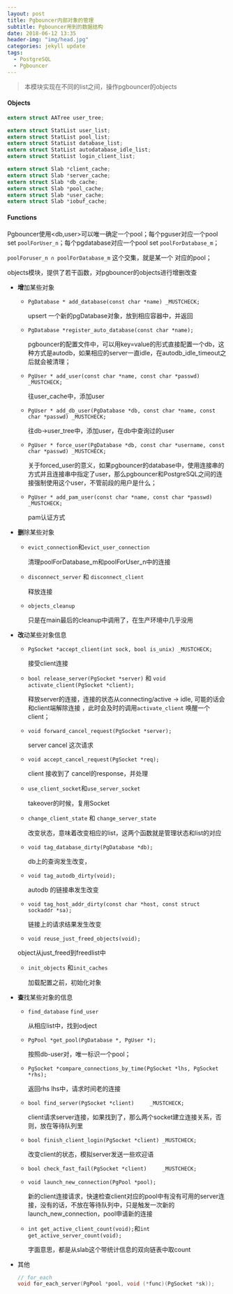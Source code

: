 ```yaml
---
layout: post
title: Pgbouncer内部对象的管理
subtitle: Pgbouncer用到的数据结构
date: 2018-06-12 13:35
header-img: "img/head.jpg"
categories: jekyll update
tags:
  - PostgreSQL
  - Pgbouncer
---
```


>  本模块实现在不同的list之间，操作pgbouncer的objects

#### Objects

```c
extern struct AATree user_tree;

extern struct StatList user_list;
extern struct StatList pool_list;
extern struct StatList database_list;
extern struct StatList autodatabase_idle_list;
extern struct StatList login_client_list;

extern struct Slab *client_cache;
extern struct Slab *server_cache;
extern struct Slab *db_cache;
extern struct Slab *pool_cache;
extern struct Slab *user_cache;
extern struct Slab *iobuf_cache;
```

#### Functions

Pgbouncer使用<db,user>可以唯一确定一个pool；每个pguser对应一个pool set `poolForUser_n`；每个pgdatabase对应一个pool set `poolForDatabase_m`；

`poolForuser_n ∩ poolForDatabase_m` 这个交集，就是某一个<db-user> 对应的pool；

objects模块，提供了若干函数，对pgbouncer的objects进行增删改查

+ **增**加某些对象

  + `PgDatabase * add_database(const char *name) _MUSTCHECK;`

    upsert 一个新的pgDatabase对象，放到相应容器中，并返回

  + `PgDatabase *register_auto_database(const char *name);`

    pgbouncer的配置文件中，可以用key=value的形式直接配置一个db，这种方式是autodb，如果相应的server一直idle，在autodb_idle_timeout之后就会被清理；

  + `PgUser * add_user(const char *name, const char *passwd) _MUSTCHECK;`

    往user_cache中，添加user

  + `PgUser * add_db_user(PgDatabase *db, const char *name, const char *passwd) _MUSTCHECK;`

    往db->user_tree中，添加user，在db中查询过的user

  + `PgUser * force_user(PgDatabase *db, const char *username, const char *passwd) _MUSTCHECK;`

    关于forced_user的意义，如果pgbouncer的database中，使用连接串的方式并且连接串中指定了user，那么pgbouncer和PostgreSQL之间的连接强制使用这个user，不管前段的用户是什么；

  + `PgUser * add_pam_user(const char *name, const char *passwd) _MUSTCHECK;`

    pam认证方式

+ **删**除某些对象

  + `evict_connection`和`evict_user_connection`

    清理poolForDatabase_m和poolForUser_n中的连接

  + `disconnect_server` 和 `disconnect_client`

    释放连接

  + `objects_cleanup`

    只是在main最后的cleanup中调用了，在生产环境中几乎没用


+ **改**动某些对象信息

  + `PgSocket *accept_client(int sock, bool is_unix) _MUSTCHECK;`

    接受client连接

  + `bool release_server(PgSocket *server)` 和 `void activate_client(PgSocket *client);`

    释放server的连接，连接的状态从connecting/active -> idle, 可能的话会和client端解除连接 ，此时会及时的调用`activate_client` 唤醒一个client；

  + `void forward_cancel_request(PgSocket *server);`

    server cancel 这次请求

  + `void accept_cancel_request(PgSocket *req);`

    client 接收到了 cancel的response，并处理

  + `use_client_socket`和`use_server_socket`

    takeover的时候，复用Socket

  + `change_client_state` 和 `change_server_state`

    改变状态，意味着改变相应的list，这两个函数就是管理状态和list的对应

  + `void tag_database_dirty(PgDatabase *db);`

    db上的查询发生改变，

  + `void tag_autodb_dirty(void);` 

    autodb 的链接串发生改变

  + `void tag_host_addr_dirty(const char *host, const struct sockaddr *sa);`

    链接上的请求结果发生改变

  +  `void reuse_just_freed_objects(void);`

    object从just_freed到freedlist中

  + `init_objects` 和`init_caches`

    加载配置之前，初始化对象



+ **查**找某些对象的信息


  + `find_database` `find_user`

    从相应list中，找到odject

  + `PgPool *get_pool(PgDatabase *, PgUser *);`

    按照db-user对，唯一标识一个pool；

  + `PgSocket *compare_connections_by_time(PgSocket *lhs, PgSocket *rhs);`

    返回rhs lhs中，请求时间老的连接

  + `bool find_server(PgSocket *client)		_MUSTCHECK;`

    client请求server连接，如果找到了，那么两个socket建立连接关系，否则，放在等待队列里

  + `bool finish_client_login(PgSocket *client)	_MUSTCHECK;`

    改变client的状态，模拟server发送一些欢迎语

  + `bool check_fast_fail(PgSocket *client)		_MUSTCHECK;`

  + `void launch_new_connection(PgPool *pool);`

    新的client连接请求，快速检查client对应的pool中有没有可用的server连接，没有的话，不放在等待队列中，只是触发一次新的launch_new_connection，pool申请新的连接

  + `int get_active_client_count(void);`和`int get_active_server_count(void);`

    字面意思，都是从slab这个带统计信息的双向链表中取count

+ 其他

  ```c
  // for_each
  void for_each_server(PgPool *pool, void (*func)(PgSocket *sk));
  ```

  ​
